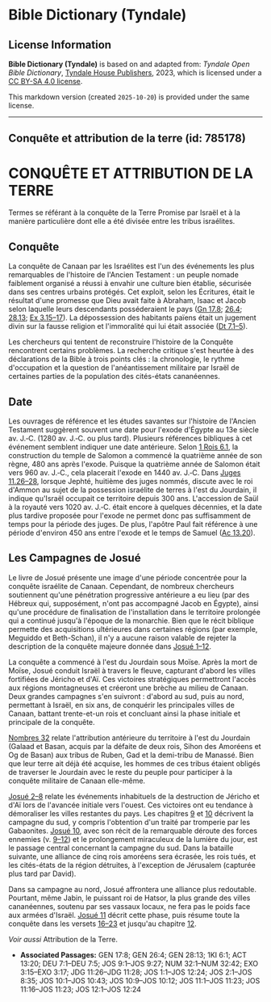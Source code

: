 # Bible Dictionary (Tyndale)

## License Information

**Bible Dictionary (Tyndale)** is based on and adapted from: _Tyndale Open Bible Dictionary_, [Tyndale House Publishers](https://tyndaleopenresources.com/), 2023, which is licensed under a [CC BY-SA 4.0 license](https://creativecommons.org/licenses/by-sa/4.0/legalcode.en).

This markdown version (created `2025-10-20`) is provided under the same license.



--------------------------------

## Conquête et attribution de la terre (id: 785178)

CONQUÊTE ET ATTRIBUTION DE LA TERRE
===================================

Termes se référant à la conquête de la Terre Promise par Israël et à la manière particulière dont elle a été divisée entre les tribus israélites.

Conquête
--------

La conquête de Canaan par les Israélites est l'un des événements les plus remarquables de l'histoire de l'Ancien Testament : un peuple nomade faiblement organisé a réussi à envahir une culture bien établie, sécurisée dans ses centres urbains protégés. Cet exploit, selon les Écritures, était le résultat d'une promesse que Dieu avait faite à Abraham, Isaac et Jacob selon laquelle leurs descendants posséderaient le pays ([Gn 17\.8](https://ref.ly/Gen17:8); [26\.4](https://ref.ly/Gen26:4); [28\.13](https://ref.ly/Gen28:13); [Ex 3\.15–17](https://ref.ly/Exod3:15-Exod3:17)). La dépossession des habitants païens était un jugement divin sur la fausse religion et l'immoralité qui lui était associée ([Dt 7\.1–5](https://ref.ly/Deut7:1-Deut7:5)).

Les chercheurs qui tentent de reconstruire l'histoire de la Conquête rencontrent certains problèmes. La recherche critique s'est heurtée à des déclarations de la Bible à trois points clés : la chronologie, le rythme d'occupation et la question de l'anéantissement militaire par Israël de certaines parties de la population des cités\-états cananéennes.

Date
----

Les ouvrages de référence et les études savantes sur l'histoire de l'Ancien Testament suggèrent souvent une date pour l'exode d'Égypte au 13e siècle av. J.‑C. (1280 av. J.‑C. ou plus tard). Plusieurs références bibliques à cet événement semblent indiquer une date antérieure. Selon [1 Rois 6\.1](https://ref.ly/1Kgs6:1), la construction du temple de Salomon a commencé la quatrième année de son règne, 480 ans après l'exode. Puisque la quatrième année de Salomon était vers 960 av. J.‑C., cela placerait l'exode en 1440 av. J.‑C. Dans [Juges 11\.26–28](https://ref.ly/Judg11:26-Judg11:28), lorsque Jephté, huitième des juges nommés, discute avec le roi d'Ammon au sujet de la possession israélite de terres à l'est du Jourdain, il indique qu'Israël occupait ce territoire depuis 300 ans. L'accession de Saül à la royauté vers 1020 av. J.‑C. était encore à quelques décennies, et la date plus tardive proposée pour l'exode ne permet donc pas suffisamment de temps pour la période des juges. De plus, l'apôtre Paul fait référence à une période d'environ 450 ans entre l'exode et le temps de Samuel ([Ac 13\.20](https://ref.ly/Acts13:20)).

Les Campagnes de Josué
----------------------

Le livre de Josué présente une image d'une période concentrée pour la conquête israélite de Canaan. Cependant, de nombreux chercheurs soutiennent qu'une pénétration progressive antérieure a eu lieu (par des Hébreux qui, supposément, n'ont pas accompagné Jacob en Égypte), ainsi qu'une procédure de finalisation de l'installation dans le territoire prolongée qui a continué jusqu'à l'époque de la monarchie. Bien que le récit biblique permette des acquisitions ultérieures dans certaines régions (par exemple, Meguiddo et Beth\-Schan), il n'y a aucune raison valable de rejeter la description de la conquête majeure donnée dans [Josué 1–12](https://ref.ly/Josh1:1-Josh12:24).

La conquête a commencé à l'est du Jourdain sous Moïse. Après la mort de Moïse, Josué conduit Israël à travers le fleuve, capturant d'abord les villes fortifiées de Jéricho et d'Aï. Ces victoires stratégiques permettront l'accès aux régions montagneuses et créeront une brèche au milieu de Canaan. Deux grandes campagnes s'en suivront : d'abord au sud, puis au nord, permettant à Israël, en six ans, de conquérir les principales villes de Canaan, battant trente\-et\-un rois et concluant ainsi la phase initiale et principale de la conquête.

[Nombres 32](https://ref.ly/Num32:1-Num32:42) relate l'attribution antérieure du territoire à l'est du Jourdain (Galaad et Basan, acquis par la défaite de deux rois, Sihon des Amoréens et Og de Basan) aux tribus de Ruben, Gad et la demi\-tribu de Manassé. Bien que leur terre ait déjà été acquise, les hommes de ces tribus étaient obligés de traverser le Jourdain avec le reste du peuple pour participer à la conquête militaire de Canaan elle\-même.

[Josué 2–8](https://ref.ly/Josh2:1-Josh8:35) relate les événements inhabituels de la destruction de Jéricho et d'Aï lors de l'avancée initiale vers l'ouest. Ces victoires ont eu tendance à démoraliser les villes restantes du pays. Les chapitres [9](https://ref.ly/Josh9:1-Josh9:27) et [10](https://ref.ly/Josh10:1-Josh10:43) décrivent la campagne du sud, y compris l'obtention d'un traité par tromperie par les Gabaonites. [Josué 10](https://ref.ly/Josh10:1-Josh10:43), avec son récit de la remarquable déroute des forces ennemies (v. [9–12](https://ref.ly/Josh10:9-Josh10:12)) et le prolongement miraculeux de la lumière du jour, est le passage central concernant la campagne du sud. Dans la bataille suivante, une alliance de cinq rois amoréens sera écrasée, les rois tués, et les cités\-états de la région détruites, à l'exception de Jérusalem (capturée plus tard par David).

Dans sa campagne au nord, Josué affrontera une alliance plus redoutable. Pourtant, même Jabin, le puissant roi de Hatsor, la plus grande des villes cananéennes, soutenu par ses vassaux locaux, ne fera pas le poids face aux armées d'Israël. [Josué 11](https://ref.ly/Josh11:1-Josh11:23) décrit cette phase, puis résume toute la conquête dans les versets [16–23](https://ref.ly/Josh11:16-Josh11:23) et jusqu'au chapitre [12](https://ref.ly/Josh12:1-Josh12:24).

*Voir aussi* Attribution de la Terre.

* **Associated Passages:** GEN 17:8; GEN 26:4; GEN 28:13; 1KI 6:1; ACT 13:20; DEU 7:1–DEU 7:5; JOS 9:1–JOS 9:27; NUM 32:1–NUM 32:42; EXO 3:15–EXO 3:17; JDG 11:26–JDG 11:28; JOS 1:1–JOS 12:24; JOS 2:1–JOS 8:35; JOS 10:1–JOS 10:43; JOS 10:9–JOS 10:12; JOS 11:1–JOS 11:23; JOS 11:16–JOS 11:23; JOS 12:1–JOS 12:24

